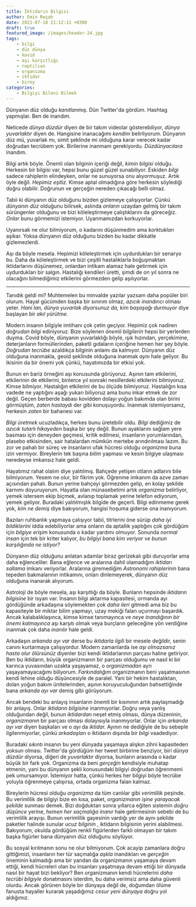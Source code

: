 ```yaml
---
title: İktidarın Bilgisi
author: Emin Reşah
date: 2021-07-18 21:12:11 +0300
draft: true
featured_image: /images/header-24.jpg
tags:
    - bilgi
    - düz dünya
    - kovid
    - aşı karşıtlığı
    - reptilian
    - organizma
    - iktidar
    - birey
categories:
    - Bilgiyi Bileni Bilmek
---
```


Dünyanın düz olduğu *kanıtlanmış.* Dün Twitter'da gördüm. Hashtag yapmışlar. Ben de inandım. 

Neticede *dünya düzdür* diyen de bir takım videolar gösterebiliyor, *dünya yuvarlaktır* diyen de. Hangisine inanacağımı *kendim* belirliyorum. Dünyanın düz mü, yuvarlak mı, simit şeklinde mi olduğuna karar verecek kadar doğrudan tecrübem yok. Birilerine inanmam gerekiyordu. *Düzdünyacılara* inandım. 

Bilgi artık böyle. Önemli olan bilginin içeriği değil, *kimin bilgisi* olduğu. Herkesin bir bilgisi var, hepsi bunu güzel güzel sunabiliyor. Eskiden *bilgi* sadece rahiplerin elindeyken, onlar ne sunuyorsa onu alıyormuşuz. Artık öyle değil. *Hepimiz eşitiz.* Kimse aptal olmadığına göre herkesin söylediği doğru olabilir. Doğrunun ve gerçeğin nereden çıkacağı belli olmaz. 

Tabii ki dünyanın düz olduğunu bizden gizlemeye çalışıyorlar. Çünkü *dünyanın düz* olduğunu bilirsek, aslında *onların* uzaydan gelmiş bir takım sürüngenler olduğunu ve bizi köleleştirmeye çalıştıklarını da göreceğiz. *Onlar* bunu görmemizi istemiyor. Uyanmamızdan korkuyorlar. 

Uyanırsak ne olur bilmiyorum, o kadarını düşünmedim ama *korktukları* aşikar. Yoksa dünyanın düz olduğunu bizden bu kadar dikkatle gizlemezlerdi. 

Aşı da böyle mesela. Hepimizi köleleştirmek için uydurdukları bir senaryo bu. Daha da köleleştirmek ve bizi çeşitli hastalıklarla boğuşmaktan iktidarlarını düşünemez, onlardan intikam alamaz hale getirmek için uydurdukları bir salgın. Hastalığı kendileri üretti, şimdi de on yıl sonra ne olacağını bilmediğimiz etkilerini görmezden gelip aşılıyorlar. 

----

Tanıdık geldi mi? Muhtemelen bu minvalde yazılar yazsam daha popüler biri olurum. Hayal gücümden başka bir sınırım olmaz, *azıcık inandırıcı* olması yeter. *Hani lan, dünya yuvarlak diyorsunuz da, kim başaşağı durmuyor* diye başlayan bir *akıl yürütme.* 

Modern insanın bilgiyle imtihanı çok çetin geçiyor. Hepimiz çok nadiren *doğrudan bilgi* ediniyoruz. Bize söylenen *önemli bilgilerin* hepsi bir yerlerden duyma. Covid böyle, dünyanın yuvarlaklığı böyle, ışık hızından, yerçekimine, deterjanların formüllerinden, paketli gıdaların içeriğine hemen her şey böyle. *Doğrudan tecrübe* azaldıkça bilginin anlamı da kalmıyor. Dünyanın düz olduğuna inanmakla, geoid şeklinde olduğuna inanmak *aynı* hale geliyor. Bu ikisinin da bir önemi yok çünkü, hayatımızda bir etkisi yok. 

Bunun en bariz örneğini aşı konusunda görüyoruz. Aşının tam etkilerini, etkilerinin de etkilerini, binlerce yıl sonraki nesillerdeki etkilerini bilmiyoruz. Kimse bilmiyor. Hastalığın etkilerini de bu ölçüde bilmiyoruz. Hastalığın kısa vadede ne yaptığını aşağı yukarı biliyoruz ama bunu inkar etmek de zor değil. Geçen berberde babası kovidden dolayı yoğun bakımda olan birini görmüştüm, *zaten hastaydı* der gibi konuşuyordu. İnanmak istemiyorsanız, herkesin *zaten* bir bahanesi var. 

*Bilgi üretmek* ucuzladıkça, herkes bunu üretebilir oldu. *Bilgi* dediğimiz de *azıcık tutarlı hikayeden* başka bir şey değil. Bunun ayaklarını sağlam yere basması için deneyden geçmesi, kritik edilmesi, insanların yorumlarından, plasebo etkisinden, sair hatalardan mümkün mertebe arındırılması lazım. Bu zor ve pahalı bir süreç ve insanların ufak hücresi olduğu *organizma* buna izin vermiyor. Bireylerin tek başına *bilim* yapması ve kesin bilgiye ulaşması neredeyse imkansız hale geldi.

Hayatımız rahat olalım diye yalıtılmış. Bahçede yetişen otların adlarını bile bilmiyorum. Yesem ne olur, bir fikrim yok. Öğrenme imkanım da azve zaman açısından pahalı. Bunun yerine bahçeyi görmezden gelip, en kolay şekilde karnımı doyuruyorum. Hayatla olan münasebetimi artık *organizma* belirliyor, yemek istersem ekip biçmek, avlanıp toplamak yerine telefon ediyorum, yemek geliyor. Buradaki yalıtılmışlık bilgide de geçerli. Bilgi edinmeme gerek yok, *kim ne demiş* diye bakıyorum, hangisi hoşuma giderse ona inanıyorum. 

Bazıları ruhbanlık yapmaya çalışıyor tabii, titrlerini öne sürüp *daha iyi bildiklerini* iddia edebiliyorlar ama onların da aptallık yaptığını çok gördüğüm için *bilgiye erişim* konusunda o kadar yardımı olmuyor. Sonunda *normal insan* için tek bir kriter kalıyor, *bu bilgiyi bana kim veriyor ve bunun karşılığında ne istiyor?* 

Dünyanın düz olduğunu anlatan adamlar biraz gerizekalı gibi duruyorlar ama daha eğlenceliler. Bana eğlence ve aralarına dahil olamadığım *iktidarı sallama* imkanı veriyorlar. Aralarına giremediğim *Astronomi rahiplerinin* bana tepeden bakmalarının intikamını, onları dinlemeyerek, dünyanın düz olduğuna inanarak alıyorum. 

Astroloji de böyle mesela, aşı karşıtlığı da böyle. Bunların hepsinde *iktidarın bilgisine* bir isyan var. İnsanın bilgi aktarma kapasitesi, ormanda ayı gördüğünde arkadaşına söylemekten *çok daha ileri* gitmedi ama biz bu kapasiteyle bir miktar bilim yapmayı, uzay mekiği falan uçurmayı başardık. Ancak kalabalıklaşınca, kimse kimse tanımayınca ve *neye inandığının bir önemi kalmayınca* aşı karşıtı olmak veya burçların geleceğine yön verdiğine inanmak çok daha *inanılır* hale geldi. 

Arkadaşın *arkanda ayı var* derse bu *iktidarla ilgili* bir mesele değildir, senin canını kurtarmaya çalışıyordur. Modern zamanlarda ise *aşı olmazsanız hasta olur ölürsünüz* diyenler bizi kendi iktidarlarının parçası haline getiriyor. Ben bu iktidarın, büyük organizmanın bir parçası olduğumu ve nasıl ki bir karınca yuvasından uzakta yaşayamaz, o *organizmadan* ayrı yaşayamayacağımı biliyorum. *Farkındalığım* organizmanın beni yaşatmasının kendi lehine olduğu düşüncesiyle de paralel. Yani bir hekim hastalıktan, dolan yoğun bakım ünitelerinden, aşının koruyuculuğundan bahsettiğinde bana *arkanda ayı var* demiş gibi görüyorum. 

Ancak bendeki bu anlayış insanların önemli bir kısmının artık paylaşmadığı bir anlayış. Onlar *iktidarın bilgisine* inanmıyorlar. Doğru veya yanlış olduğundan değil, bunun *iktidardan* neşet etmiş olması, dünya düzeninin, *organizmanın* bir parçası olması dolayısıyla inanmıyorlar. Onlar için *arkanda ayı var* diyen başkaları ve o *ayı* da *iktidar.* Ayının ne dediğiyle de bu sebeple ilgilenmiyorlar, çünkü *arkadaşları* o iktidarın dışında bir *bilgi* vaadediyor. 

Buradaki *sıkıntı* insanın bu yeni dünyada yaşamaya alışkın zihni kapasiteden yoksun olması. Twitter'da gördüğüm her tweet birbirine benziyor, biri *dünya düzdür* diyorsa, diğeri de *yuvarlaktır* diyorsa, bunların arasında o kadar büyük bir fark yok. Organizma da beni *gerçeğin* kendisiyle muhatap etmenin, yani bu dünyanın şekli konusundaki bilgiyi doğrudan öğrenmemi pek umursamıyor. İstemiyor hatta, çünkü herkes her bilgiyi böyle tecrübe yoluyla öğrenmeye çalışırsa, ortada organizma falan kalmaz. 

Bireylerin hücresi olduğu *organizma* da tüm canlılar gibi *verimlilik* peşinde. Bu verimlilik de bilgiyi bize en kısa, paket, *organizmanın işine yarayacak şekilde* sunması demek. Bizi doğduktan sonra yıllarca eğiten sistemin *doğru düşünce* yerine, *hemen her saçmalığa inanır* hale getirmesinin sebebi de bu verimlilik arayışı. Bunun verimlilik gayesinin vardığı yer de aynı şekilde paketler halinde sunular *ucuz bilginin* , iktidarın bilgisinin yerini alabilmesi. Bakıyorum, okulda gördüğüm renkli figürlerden farklı olmayan bir takım başka figürler bana dünyanın düz olduğunu söylüyor. 

Bu sosyal kırılmanın sonu ne olur bilmiyorum. Çok acayip zamanlara doğru gittiğimizi, insanların her tür saçmalığa *aşkla* inandıkları ve *gerçeğin* öneminin kalmadığı ama bir yandan da organizmanın yaşamaya devam ettiği, kendi hücreleri olan bu insanları yaşatmaya devam ettiği bir dünyada nasıl bir hayat bizi bekliyor? Ben organizmanın kendi hücrelerini *daha tecrübi bilgiyle* donatmasını isterdim, bu daha verimsiz ama daha güvenli olurdu. Ancak görünen böyle bir dünyaya değil de, doğumdan ölüme fanusta hayaller kurarak yaşadığımız *cesur yeni dünyaya* doğru yol aldığımız. 

